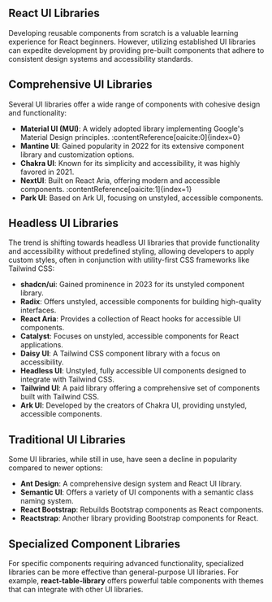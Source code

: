 <article>
  <section>
    <h2>React UI Libraries</h2>
    <p>Developing reusable components from scratch is a valuable learning experience for React beginners. However, utilizing established UI libraries can expedite development by providing pre-built components that adhere to consistent design systems and accessibility standards.</p>
  </section>

  <section>
    <h2>Comprehensive UI Libraries</h2>
    <p>Several UI libraries offer a wide range of components with cohesive design and functionality:</p>
    <ul>
      <li><strong>Material UI (MUI)</strong>: A widely adopted library implementing Google's Material Design principles. :contentReference[oaicite:0]{index=0}</li>
      <li><strong>Mantine UI</strong>: Gained popularity in 2022 for its extensive component library and customization options.</li>
      <li><strong>Chakra UI</strong>: Known for its simplicity and accessibility, it was highly favored in 2021.</li>
      <li><strong>NextUI</strong>: Built on React Aria, offering modern and accessible components. :contentReference[oaicite:1]{index=1}</li>
      <li><strong>Park UI</strong>: Based on Ark UI, focusing on unstyled, accessible components.</li>
    </ul>
  </section>

  <section>
    <h2>Headless UI Libraries</h2>
    <p>The trend is shifting towards headless UI libraries that provide functionality and accessibility without predefined styling, allowing developers to apply custom styles, often in conjunction with utility-first CSS frameworks like Tailwind CSS:</p>
    <ul>
      <li><strong>shadcn/ui</strong>: Gained prominence in 2023 for its unstyled component library.</li>
      <li><strong>Radix</strong>: Offers unstyled, accessible components for building high-quality interfaces.</li>
      <li><strong>React Aria</strong>: Provides a collection of React hooks for accessible UI components.</li>
      <li><strong>Catalyst</strong>: Focuses on unstyled, accessible components for React applications.</li>
      <li><strong>Daisy UI</strong>: A Tailwind CSS component library with a focus on accessibility.</li>
      <li><strong>Headless UI</strong>: Unstyled, fully accessible UI components designed to integrate with Tailwind CSS.</li>
      <li><strong>Tailwind UI</strong>: A paid library offering a comprehensive set of components built with Tailwind CSS.</li>
      <li><strong>Ark UI</strong>: Developed by the creators of Chakra UI, providing unstyled, accessible components.</li>
    </ul>
  </section>

  <section>
    <h2>Traditional UI Libraries</h2>
    <p>Some UI libraries, while still in use, have seen a decline in popularity compared to newer options:</p>
    <ul>
      <li><strong>Ant Design</strong>: A comprehensive design system and React UI library.</li>
      <li><strong>Semantic UI</strong>: Offers a variety of UI components with a semantic class naming system.</li>
      <li><strong>React Bootstrap</strong>: Rebuilds Bootstrap components as React components.</li>
      <li><strong>Reactstrap</strong>: Another library providing Bootstrap components for React.</li>
    </ul>
  </section>

  <section>
    <h2>Specialized Component Libraries</h2>
    <p>For specific components requiring advanced functionality, specialized libraries can be more effective than general-purpose UI libraries. For example, <strong>react-table-library</strong> offers powerful table components with themes that can integrate with other UI libraries.</p>
  </section>
</article>
